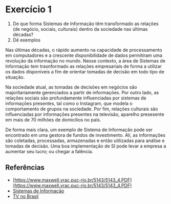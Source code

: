 # Exercício 1
1. De que forma Sistemas de Informação têm transformado as relações (de negócio, sociais, culturais) dentro da sociedade nas últimas décadas?
2. Dê exemplos

Nas últimas décadas, o rápido aumento na capacidade de processamento em computadores e a crescente disponibilidade de dados permitiram uma revolução da informação no mundo. Nesse contexto, a área de Sistemas de Informação tem trasnformado as relações empresariais de forma a utilizar os dados disponíveis a fim de orientar tomadas de decisão em todo tipo de situação.

Na sociedade atual, as tomadas de decisões em negócios são majoritariamente gerenciados a partir de informações. Por outro lado, as relações sociais são profundamente influenciadas por sistemas de informações presentes, tal como o Instagram, que modela o comportamento de grupos na sociedade. Por fim, relações culturais são influenciadas por informações presentes na televisão, aparelho presesente em mais de 70 milhões de domicílios no país.

De forma mais clara, um exemplo de Sistema de Informação pode ser encontrado em uma gestora de fundos de investimento. Ali, as informações são coletadas, processadas, armazenadas e então utilizadas para análise e tomadas de decisão. Uma boa implementação de SI pode levar a empresa a aumentar seu lucro; ou chegar a falência.

## Referências
- [https://www.maxwell.vrac.puc-rio.br/5143/5143_4.PDF](https://www.maxwell.vrac.puc-rio.br/5143/5143_4.PDF)
- [Sistemas de Informação](https://www.pontotel.com.br/sistema-de-informacao/)
- [TV no Brasil](https://www.poder360.com.br/tecnologia/434-das-casas-com-tv-no-brasil-tinham-streaming-em-2022-diz-ibge/)
